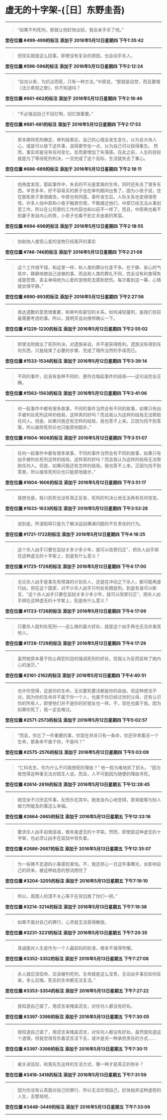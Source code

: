 # 虚无的十字架-(［日］东野圭吾)

---

> “如果不判死刑，那就让他赶快出狱，我会亲手杀了他。”

**您在位置 #499-499的标注** **添加于 2016年5月12日星期四 下午1:35:42**

---

> 但现实就是这么回事，即使没有复杂的原因，也会动手杀人。

**您在位置 #596-596的标注** **添加于 2016年5月12日星期四 下午2:12:24**

---

> “自古以来，为抗议而死，只有一种方法，”中原说，“那就是自焚，而且要唱《法兰希努之歌》，你不知道吗？

**您在位置 #661-662的标注** **添加于 2016年5月12日星期四 下午2:16:46**

---

> “不必强迫自己不回忆啊，回忆很重要。”

**您在位置 #681-681的标注** **添加于 2016年5月12日星期四 下午2:17:53**

---

> 原本期待死刑确定，审判结束后，自己的心情会发生变化，以为会大快人心，或是可以放下这件事，说得更夸张一点，以为自己可以获得重生。 然而，事实却是没有任何变化，反而更增加了失落感。在此之前，人生的目标就是为了等待死刑判决，一旦完成了这个目标，生活就失去了重心。

**您在位置 #686-689的标注** **添加于 2016年5月12日星期四 下午2:18:11**

---

> 他再度发现，那起事件中，失去的不光是爱美的生命，同时还失去了很多东西。辛苦多年，好不容易买的房子也在审判期间出售了。因为小夜子说，住在那栋房子里很痛苦。中原也有同感。事件发生后，人际关系也变得很奇怪，许多人怕中原和小夜子触景伤情，不敢接近他们。中原已经无法从事创意工作，所以在公司里的工作内容也和以前不一样了。而且，中原再也看不到妻子发自内心的笑，小夜子也看不到丈夫由衷的笑容。

**您在位置 #694-698的标注** **添加于 2016年5月12日星期四 下午2:18:55**

---

> 协助他人接受心爱的宠物已经离开的事实

**您在位置 #746-746的标注** **添加于 2016年5月12日星期四 下午2:21:08**

---

> 这个工作很不错，和这里一样，和人类的葬仪社差不多。在宁静、安心的气氛中，静静地做自己该做的事，而且和人类的葬礼不同，完全没有利害得失或是怨恨，丧主单纯地为心爱的宠物死去感到悲伤。每次看到这一幕，心情就会很平静。”

**您在位置 #890-893的标注** **添加于 2016年5月12日星期四 下午2:27:56**

---

> 表达道歉的意思很重要，和审判有密切的关系。如何减轻量刑，是我们目前最需要考虑的事。所以，我明天会向律师确认一下。

**您在位置 #1229-1230的标注** **添加于 2016年5月12日星期四 下午2:55:02**

---

> 即使法院做出了死刑判决，对遗族来说，并不是获得胜利。遗族没有得到任何东西，只是结束了必要的步骤、完成了理所当然的手续而已。

**您在位置 #1533-1534的标注** **添加于 2016年5月12日星期四 下午3:39:14**

---

> 不同的事件，应该有各种不同的、更符合每起事件的结局——这句话完全正确。

**您在位置 #1563-1563的标注** **添加于 2016年5月12日星期四 下午3:41:06**

---

> 何一起事件中都有很多故事，不同的事件当然会有不同的故事，如果只有凶手被判处死刑这样的结局，这样真的好吗？而且我认为这样的结局无法帮助任何人。但是，如果问我还有怎样的结局，我也答不上来。正因为找不到答案，所以废除死刑论也只能原地踏步。”

**您在位置 #1604-1606的标注** **添加于 2016年5月12日星期四 下午3:51:07**

---

> 任何一起事件中都有很多故事，不同的事件当然会有不同的故事，如果只有凶手被判处死刑这样的结局，这样真的好吗？而且我认为这样的结局无法帮助任何人。但是，如果问我还有怎样的结局，我也答不上来。正因为找不到答案，所以废除死刑论也只能原地踏步。”

**您在位置 #1604-1606的标注** **添加于 2016年5月12日星期四 下午3:51:17**

---

> 我想也是。蛭川到死也没有真正反省，死刑的判决让他无法再有任何改变。

**您在位置 #1633-1633的标注** **添加于 2016年5月12日星期四 下午3:53:28**

---

> 说到底，所谓假释只是为了解决监狱爆满问题的不负责任的行为。

**您在位置 #1721-1722的标注** **添加于 2016年5月12日星期四 下午4:16:25**

---

> 这个杀人凶手只要在监狱关多少多少年，就可以改邪归正”，把杀人凶手绑在这种虚无的十字架上，到底有什么意义？

**您在位置 #1725-1726的标注** **添加于 2016年5月12日星期四 下午4:17:00**

---

> 无论杀人凶手是事先有预谋的计划杀人，还是在冲动之下杀人，都可能再度行凶，但在这个国家，对不少杀人凶手只判处有期徒刑。到底有谁可以断言，“这个杀人凶手只要在监狱关多少多少年，就可以改邪归正”，把杀人凶手绑在这种虚无的十字架上，到底有什么意义？

**您在位置 #1723-1726的标注** **添加于 2016年5月12日星期四 下午4:17:09**

---

> 只要杀人就判处死刑——这么做的最大好处，就是这个凶手再也无法杀害其他人。

**您在位置 #1728-1729的标注** **添加于 2016年5月12日星期四 下午4:17:29**

---

> 虽然她原本基于防止再犯的目的强调死刑的好处，但我认为反而反映了她内心的迷茫。”

**您在位置 #2161-2162的标注** **添加于 2016年5月12日星期四 下午4:40:51**

---

> 也许你觉得，这是你的生命，无论要死要活都是你的自由，但这种想法不对。因为你的生命并不属于你一个人，也属于你已经过世的父母，还有认识你的所有人，即使他们并不是你的好朋友也一样。不，现在也属于我，因为如果你死了，我一定会难过。

**您在位置 #2571-2573的标注** **添加于 2016年5月12日星期四 下午5:02:57**

---

> “而且，你忘了一件重要的事，你现在并非只有一条命，你还孕育着另一个生命，那条命不属于你，不是吗？”

**您在位置 #2575-2576的标注** **添加于 2016年5月12日星期四 下午5:03:09**

---

> “仁科先生，你为什么不问我想死的理由？” 他一脸为难地抓了抓头。 “因为我觉得这种事无法对陌生人说，而且，人不可能因为随便的理由寻死。

**您在位置 #2614-2616的标注** **添加于 2016年5月13日星期五 下午12:28:45**

---

> 她完全不讨厌这件事，反而乐在其中。她发自内心地觉得，原来能够为别人做力所能及的事这么幸福。

**您在位置 #2664-2665的标注** **添加于 2016年5月13日星期五 下午12:33:16**

---

> 要求杀人凶手自我惩戒，根本是虚无的十字架。然而，即使是这种虚无的十字架，也必须让凶手在监狱中背负着。

**您在位置 #2686-2687的标注** **添加于 2016年5月13日星期五 下午12:35:07**

---

> 为一些微不足道的小事感到害怕。不，我还担心一旦这件事曝光，会影响自己的将来，被这种姑息的想法困住了

**您在位置 #3204-3205的标注** **添加于 2016年5月13日星期五 下午7:19:10**

---

> 所以，周围人的漠不关心等于在背后推了你们一把。”

**您在位置 #3214-3214的标注** **添加于 2016年5月13日星期五 下午7:19:38**

---

> 如果不面对自己的罪行，心灵就无法获得解放。

**您在位置 #3231-3231的标注** **添加于 2016年5月13日星期五 下午7:20:35**

---

> 真诚面对人生是作为一个人最起码的标准，根本不值得夸耀。

**您在位置 #3352-3352的标注** **添加于 2016年5月13日星期五 下午7:27:08**

---

> 杀人就应该偿命，应该被判死刑。生命就是这么宝贵，无论凶手事后如何反省，多么后悔，死去的生命都无法复活。”

**您在位置 #3353-3354的标注** **添加于 2016年5月13日星期五 下午7:27:22**

---

> 我知道自己错了，用谎言来掩盖谎言，对任何人都没有好处。

**您在位置 #3397-3398的标注** **添加于 2016年5月13日星期五 下午7:30:05**

---

> 我知道自己错了，用谎言来掩盖谎言，对任何人都没有好处。虽然我知道这个道理，但我觉得背负着谎言活下去，或许是另一种承担责任的方式……

**您在位置 #3397-3398的标注** **添加于 2016年5月13日星期五 下午7:30:11**

---

> 被关进监狱，和我先生这样的生活方式，哪一种才是真正的弥补？

**您在位置 #3418-3418的标注** **添加于 2016年5月13日星期五 下午7:31:59**

---

> 因为你没有认真面对自己的罪行，所以无法珍惜自己，赶快抛弃这种虚假的人生，去警局吧，

**您在位置 #3448-3449的标注** **添加于 2016年5月13日星期五 下午7:33:09**

---

